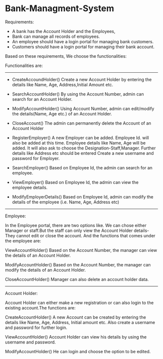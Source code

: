 # Bank-Managment-System
 Requirements:   
   * A bank has the Account Holder and the Employees,  
   * Bank can manage all records of employees. 
   * An employee should have a login portal for managing bank customers. 
   * Customers should have a login portal for managing their bank account.

Based on these requirements, We choose the functionalities:


Functionalities are:
______________________________________________________________________________________________________________________________________________




* CreateAccoundHolder()
    Create a new Account Holder by entering the details like Name, Age, Address,Initial Amount etc.


* SearchAccountHolder()
     By using the Account Number, admin can search for an Account Holder.


* ModifyAccountHolder()
          Using Account Number, admin can edit/modify the details(Name, Age etc.) of an Account Holder.
* CloseAccount()
          The admin can permanently delete the Account of an Account Holder

* RegisterEmployer()
          A new Employer can be added. Employee Id. will also be added at this time. Employee details like Name, Age will be added.
          It will also ask to choose the Designation-Staff,Manager. 
          Further details like Address etc should be entered
          Create a new username and password for Employer.


* SearchEmployer()
          Based on Employee Id, the admin can search for an employee.


* ViewEmployer()
          Based on Employee Id, the admin can view the employee details.


* ModifyEmployerDetails()
          Based on Employee Id, admin can modify the details of the employee (i.e. Name, Age, Address etc)


_____________________________________________________________________________________________________________________________________________


Employee:


In the Employee portal, there are two options like. We can chose either Manager or staff.But the staff can only view the Account Holder details-They cannot edit or close the account.
And the functions that comes under the employee are:


ViewAccountHolder()
          Based on the Account Number, the manager can view the details of an Account Holder.


ModifyAccountHolder()
          Based on the Account Number, the manager can modify the details of an Account Holder.


CloseAccountHolder()
          Manager can also delete an account holder data.


_________________________________________________________________________________________________________________________________________________


Account Holder:


Account Holder can either make a new registration or can also login to the existing account.The functions are:


CreateAccountHolder()
         A new Account can be created by entering the details like Name, Age, Address, Initial amount etc. Also create a username and password for further login.


ViewAccountHolder()
         Account Holder can view his details by using the username and password.


ModifyAccountHolder()
         He can login and choose the option to be edited.
